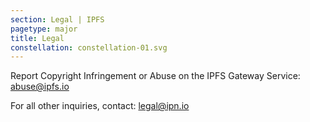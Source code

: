 ```yaml
---
section: Legal | IPFS
pagetype: major
title: Legal
constellation: constellation-01.svg
---
```


Report Copyright Infringement or Abuse on the IPFS Gateway Service: [abuse@ipfs.io](mailto:abuse@ipfs.io)

For all other inquiries, contact: [legal@ipn.io](mailto:legal@ipn.io)
